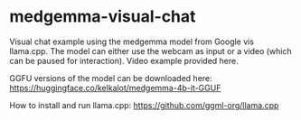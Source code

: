 # medgemma-visual-chat
Visual chat example using the medgemma model from Google vis llama.cpp.
The model can either use the webcam as input or a video (which can be paused for interaction). Video example provided here.

GGFU versions of the model can be downloaded here: https://huggingface.co/kelkalot/medgemma-4b-it-GGUF

How to install and run llama.cpp: https://github.com/ggml-org/llama.cpp
